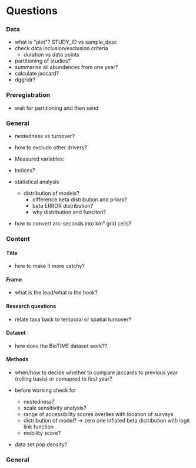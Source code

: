# Questions

### Data
- what is "plot"? STUDY_ID vs sample_desc
- check data inclusion/exclusion criteria
  - duration vs data points
- partitioning of studies?
- summarise all abundances from one year?
- calculate jaccard?
- dggridr?


### Preregistration
- wait for partitioning and then send


### General
- nestedness vs turnover?
- how to exclude other drivers?






- Measured variables: 
- Indices?
- statistical analysis
  - distribution of models?
    - difference beta distribution and priors?
    - beta ERROR distribution?
    - why distribution and funciton?



- how to convert arc-seconds into km² grid cells?

### Content

#### Title
- how to make it more catchy?

#### Frame
- what is the lead/what is the hook?

#### Research questions
- relate taxa back to temporal or spatial turnover?

#### Dataset
- how does the BioTIME dataset work??

#### Methods
- when/how to decide whether to compare jaccards to previous year (rolling basis) or comapred to first year?

- before working check for
  - nestedness?
  - scale sensitivity analysis?
  - range of accessibility scores overlies with location of surveys
  - distribution of model? -> zero one inflated beta distribution with logit link function
  - mobility score?

- data set pop density?



### General


